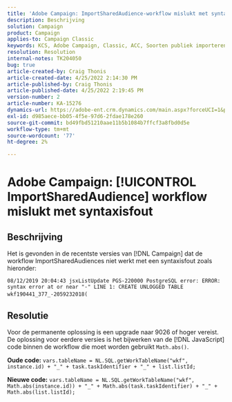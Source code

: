 ```yaml
---
title: 'Adobe Campaign: ImportSharedAudience-workflow mislukt met syntaxisfout'
description: Beschrijving
solution: Campaign
product: Campaign
applies-to: Campaign Classic
keywords: KCS, Adobe Campaign, Classic, ACC, Soorten publiek importeren, syntaxisfout
resolution: Resolution
internal-notes: TK204050
bug: true
article-created-by: Craig Thonis
article-created-date: 4/25/2022 2:14:30 PM
article-published-by: Craig Thonis
article-published-date: 4/25/2022 2:19:45 PM
version-number: 2
article-number: KA-15276
dynamics-url: https://adobe-ent.crm.dynamics.com/main.aspx?forceUCI=1&pagetype=entityrecord&etn=knowledgearticle&id=19d73c03-a2c4-ec11-a7b6-0022480a1ec2
exl-id: d985aece-bb05-4f5e-97d6-2fdae178e260
source-git-commit: bd49fbd51210aae11b5b1084b7ffcf3a8fbd0d5e
workflow-type: tm+mt
source-wordcount: '77'
ht-degree: 2%

---
```


# Adobe Campaign: [!UICONTROL ImportSharedAudience] workflow mislukt met syntaxisfout

## Beschrijving


Het is gevonden in de recentste versies van [!DNL Campaign] dat de workflow ImportSharedAudiences niet werkt met een syntaxisfout zoals hieronder:

`08/12/2019 20:04:43 jsxListUpdate PGS-220000 PostgreSQL error: ERROR:  syntax error at or near "-" LINE 1: CREATE UNLOGGED TABLE wkf190441_377_-2059232018(    `                                        


## Resolutie


Voor de permanente oplossing is een upgrade naar 9026 of hoger vereist. De oplossing voor eerdere versies is het bijwerken van de [!DNL JavaScript] code binnen de workflow die moet worden gebruikt `Math.abs()`.

<b>Oude code:</b>
`vars.tableName = NL.SQL.getWorkTableName("wkf", instance.id) + "_" + task.taskIdentifier + "_" + list.listId;`

<b>Nieuwe code:</b>
`vars.tableName = NL.SQL.getWorkTableName("wkf", Math.abs(instance.id)) + "_" + Math.abs(task.taskIdentifier) + "_" + Math.abs(list.listId);`
